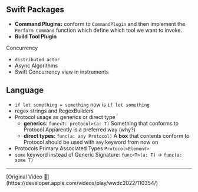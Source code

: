 ## Swift Packages
* **Command Plugins:** conform to `CommandPlugin` and then implement the `Perform Command` function which define which tool we want to invoke.
* **Build Tool Plugin**

Concurrency
* `distributed actor`
* Async Algorithms
* Swift Concurrency view in instruments

## Language
* `if let something = something` now is `if let something`
* regex strings and RegexBuilders
* Protocol usage as generics or direct type
	* **generics**: `func<T: protocol>(a: T)`
		Something that conforms to Protocol
		Apparently is a preferred way (why?)
	* **direct types**: `func(a: any Protocol)`
		A **box** that contents conform to Protocol
		should be used with `any` keyword from now on
* Protocols Primary Associated Types `Protocol<Element>`
* `some` keyword instead of Generic Signature: 
	`func<T>(a: T)` -> `func(a: some T)`

<hr>
[Original Video 🎥](https://developer.apple.com/videos/play/wwdc2022/110354/)